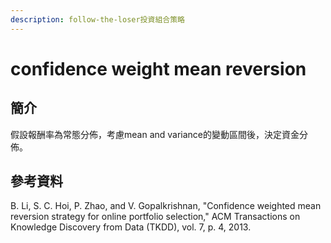 ```yaml
---
description: follow-the-loser投資組合策略
---
```


# confidence weight mean reversion

## 簡介

假設報酬率為常態分佈，考慮mean and variance的變動區間後，決定資金分佈。



## 參考資料

B. Li, S. C. Hoi, P. Zhao, and V. Gopalkrishnan, "Confidence weighted mean reversion strategy for online portfolio selection," ACM Transactions on Knowledge Discovery from Data (TKDD), vol. 7, p. 4, 2013.
